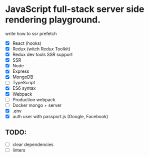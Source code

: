 # JavaScript full-stack server side rendering playground.
write how to ssr prefetch

- [x] React (hooks)
- [x] Redux (witch Redux Toolkit)
- [x] Redux dev tools SSR support
- [x] SSR
- [x] Node
- [x] Express
- [x] MongoDB
- [ ] TypeScript
- [x] ES6 syntax
- [x] Webpack
- [ ] Production webpack
- [ ] Docker mongo + server
- [x] .env
- [x] auth user with passport.js (Google, Facebook)

## TODO:
- [ ] clear dependencies
- [ ] linters
